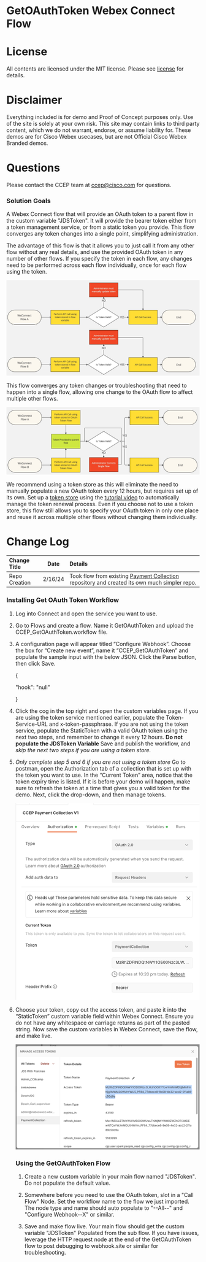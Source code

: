 # GetOAuthToken Webex Connect Flow

# License
All contents are licensed under the MIT license. Please see [license](LICENSE) for details.

# Disclaimer
Everything included is for demo and Proof of Concept purposes only. Use of the site is solely at your own risk. This site may contain links to third party content, which we do not warrant, endorse, or assume liability for. These demos are for Cisco Webex usecases, but are not Official Cisco Webex Branded demos.

# Questions
Please contact the CCEP team at [ccep@cisco.com](mailto:ccep@cisco.com?subject=payment-collections-demo) for questions.

### Solution Goals
A Webex Connect flow that will provide an OAuth token to a parent flow in the custom variable "JDSToken".  It will provide the bearer token either from a token management service, or from a static token you provide. This flow converges any token changes into a single point, simplifying administration.

The advantage of this flow is that it allows you to just call it from any other flow without any real details, and use the provided OAuth token in any number of other flows.  If you specify the token in each flow, any changes need to be performed across each flow individually, once for each flow using the token.

![](Images/GetOAuthToken-static.jpg)

This flow converges any token changes or troubleshooting that need to happen into a single flow, allowing one change to the OAuth flow to affect multiple other flows.

![](Images/GetOAuthToken.jpg)

We recommend using a token store as this will eliminate the need to manually populate a new OAuth token every 12 hours, but requires set up of its own. Set up a [token store](https://github.com/WebexSamples/webex-contact-center-api-samples/tree/main/token-management-samples/token-service-sample) using the [tutorial video](https://app.vidcast.io/share/ed971770-49bb-47e5-96d0-7c920074fd53) to automatically manage the token renewal process.  Even if you choose not to use a token store, this flow still allows you to specify your OAuth token in only one place and reuse it across multiple other flows without changing them individually.

# Change Log

|Change Title|Date|Details|
|:---|:---:|:---|
|Repo Creation|2/16/24|Took flow from existing [Payment Collection](https://github.com/TeamCCEP/PaymentCollections) repository and created its own much simpler repo.|

### Installing Get OAuth Token Workflow

1. Log into Connect and open the service you want to use.
2. Go to Flows and create a flow. Name it GetOAuthToken and upload the CCEP_GetOAuthToken.workflow file.
3. A configuration page will appear titled “Configure Webhook”. Choose the box for “Create new event”, name it “CCEP_GetOAuthToken” and populate the sample input with the below JSON. Click the Parse button, then click Save.

    {

    "hook": "null"


    }

4. Click the cog in the top right and open the custom variables page.  If you are using the token service mentioned earlier, populate the Token-Service-URL and x-token-passphrase.  If you are not using the token service, populate the StaticToken with a valid OAuth token using the next two steps, and remember to change it every 12 hours. **Do not populate the JDSToken Variable**  Save and publish the workflow, and *skip the next two steps if you are using a token store.*
5. *Only complete step 5 and 6 if you are not using a token store* Go to postman, open the Authorization tab of a collection that is set up with the token you want to use. In the “Current Token” area, notice that the token expiry time is listed. If it is before your demo will happen, make sure to refresh the token at a time that gives you a valid token for the demo. Next, click the drop-down, and then manage tokens.  
      
    ![](Images/8729748174f57a05fc6a5f05180c1efe.png)
6. Choose your token, copy out the access token, and paste it into the “StaticToken” custom variable field within Webex Connect. Ensure you do not have any whitespace or carriage returns as part of the pasted string. Now save the custom variables in Webex Connect, save the flow, and make live.  
      
    ![](Images/d5ea153af3dd91ac1e0f7718750ea87f.png)

    ### Using the GetOAuthToken Flow

    1. Create a new custom variable in your main flow named "JDSToken".  Do not populate the default value.

    2. Somewhere before you need to use the OAuth token, slot in a "Call Flow" Node.  Set the workflow name to the flow we just imported.  The node type and name should auto populate to "--All--" and "Configure Webhook--X" or similar.

    3. Save and make flow live.  Your main flow should get the custom variable "JDSToken" Populated from the sub flow.  If you have issues, leverage the HTTP request node at the end of the GetOAuthToken flow to post debugging to webhook.site or similar for troubleshooting.
